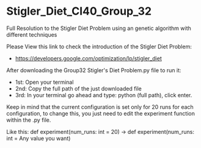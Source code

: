 # Stigler_Diet_CI40_Group_32
Full Resolution to the Stigler Diet Problem using an genetic algorithm with different techniques 

Please View this link to check the introduction of the Stigler Diet Problem:

- https://developers.google.com/optimization/lp/stigler_diet

After downloading the Group32 Stigler's Diet Problem.py file to run it:

- 1st: Open your terminal
- 2nd: Copy the full path of the just downloaded file
- 3rd: In your terminal go ahead and type:
  python (full path), click enter.
  
Keep in mind that the current configuration is set only for 20 runs for each configuration, to change this, you just need to edit 
the experiment function within the .py file.
  
Like this:
def experiment(num_runs: int = 20) -> def experiment(num_runs: int = Any value you want)

